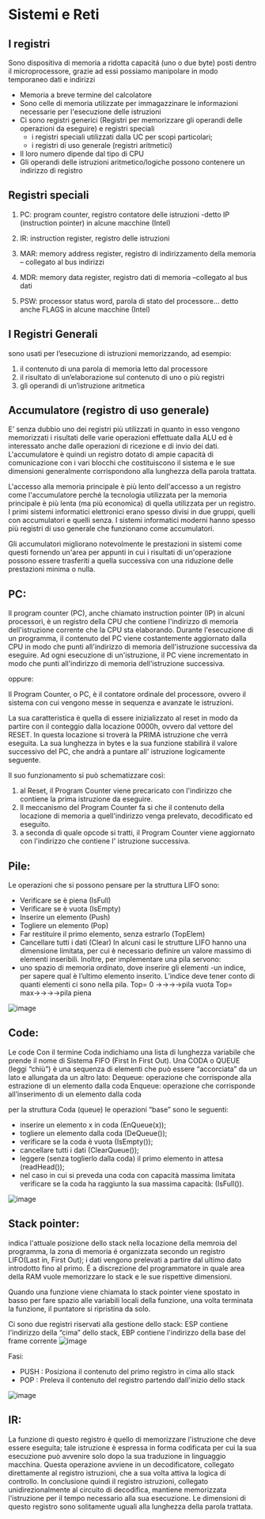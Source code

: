 # Sistemi e Reti






## I registri

Sono dispositiva di memoria a ridotta capacitá (uno o due byte) posti dentro il microprocessore,
grazie ad essi possiamo manipolare in modo temporaneo dati e indirizzi

- Memoria a breve termine del calcolatore
- Sono celle di memoria utilizzate per immagazzinare le informazioni necessarie per
l'esecuzione delle istruzioni
- Ci sono registri generici (Registri per memorizzare gli operandi delle operazioni da
eseguire) e registri speciali
  - i registri speciali utilizzati dalla UC per scopi particolari;
  - i registri di uso generale (registri aritmetici)
- Il loro numero dipende dal tipo di CPU
- Gli operandi delle istruzioni aritmetico/logiche possono contenere un indirizzo di
registro



## Registri speciali
1. PC: program counter, registro contatore delle istruzioni -detto IP (instruction
pointer) in alcune macchine (Intel)
2. IR: instruction register, registro delle istruzioni

3. MAR: memory address register, registro di indirizzamento della memoria –
collegato al bus indirizzi
4. MDR: memory data register, registro dati di memoria –collegato al bus dati
5. PSW: processor status word, parola di stato del processore... detto anche
FLAGS in alcune macchine (Intel)


## I Registri Generali 
sono usati per l’esecuzione di istruzioni memorizzando,
ad esempio:
1. il contenuto di una parola di memoria letto dal processore
2. il risultato di un’elaborazione sul contenuto di uno o più registri
3. gli operandi di un’istruzione aritmetica


## Accumulatore (registro di uso generale)
E’ senza dubbio uno dei registri più utilizzati in quanto in esso vengono memorizzati i
risultati delle varie operazioni effettuate dalla ALU ed è interessato anche dalle
operazioni di ricezione e di invio dei dati. L'accumulatore è quindi un registro dotato di
ampie capacità di comunicazione con i vari blocchi che costituiscono il sistema e le sue
dimensioni generalmente corrispondono alla lunghezza della parola trattata.

L'accesso alla memoria principale è più lento dell'accesso a un registro come
l'accumulatore perché la tecnologia utilizzata per la memoria principale è più lenta (ma più
economica) di quella utilizzata per un registro. I primi sistemi informatici elettronici erano
spesso divisi in due gruppi, quelli con accumulatori e quelli senza. I sistemi informatici
moderni hanno spesso più registri di uso generale che funzionano come accumulatori.

Gli accumulatori migliorano notevolmente le prestazioni in sistemi
come questi fornendo un'area per appunti in cui i risultati di un'operazione possono essere
trasferiti a quella successiva con una riduzione delle prestazioni minima o nulla.



## PC:

Il program counter (PC), anche chiamato instruction pointer (IP) in alcuni processori, è un registro della CPU che contiene l'indirizzo di memoria dell'istruzione corrente che la CPU sta elaborando.
Durante l'esecuzione di un programma, il contenuto del PC viene costantemente aggiornato dalla CPU in modo che punti all'indirizzo di memoria dell'istruzione successiva da eseguire. Ad ogni esecuzione di un'istruzione, il PC viene incrementato in modo che punti all'indirizzo di memoria dell'istruzione successiva.

oppure:

Il Program Counter, o PC, è il contatore ordinale del processore, ovvero il sistema con
cui vengono messe in sequenza e avanzate le istruzioni.

La sua caratteristica è quella di essere inizializzato al reset in modo da partire con il
conteggio dalla locazione 0000h, ovvero dal vettore del RESET.
In questa locazione si troverà la PRIMA istruzione che verrà eseguita.
La sua lunghezza in bytes e la sua funzione stabilirà il valore successivo del PC, che
andrà a puntare all' istruzione logicamente seguente.

Il suo funzionamento si può schematizzare così:

1. al Reset, il Program Counter viene precaricato con l'indirizzo che contiene la
prima istruzione da eseguire.
2. Il meccanismo del Program Counter fa si che il contenuto della locazione di
memoria a quell'indirizzo venga prelevato, decodificato ed eseguito.
3. a seconda di quale opcode si tratti, il Program Counter viene aggiornato con
l'indirizzo che contiene l' istruzione successiva.



## Pile:
Le operazioni che si possono pensare per la struttura LIFO sono:
- Verificare se è piena (IsFull)
- Verificare se è vuota (IsEmpty)
- Inserire un elemento (Push)
- Togliere un elemento (Pop)
- Far restituire il primo elemento, senza estrarlo (TopElem)
- Cancellare tutti i dati (Clear)
In alcuni casi le strutture LIFO hanno una dimensione limitata, per cui è necessario
definire un valore massimo di elementi inseribili. Inoltre, per implementare una pila
servono:
- uno spazio di memoria ordinato, dove inserire gli elementi
-un indice, per sapere qual è l’ultimo elemento inserito.
L’indice deve tener conto di quanti elementi ci sono nella pila.
Top= 0 →→→→pila vuota
Top= max→→→→pila piena

![image](https://user-images.githubusercontent.com/87804260/223405566-ee251106-04d7-4909-9a32-4b7060a666b4.png)



## Code:
Le code
Con il termine Coda indichiamo una lista di lunghezza variabile che prende il nome di
Sistema FIFO (First In First Out). Una CODA o QUEUE (leggi “chiù”) è una sequenza
di elementi che può essere “accorciata” da un lato e allungata da un altro lato:
Dequeue: operazione che corrisponde alla estrazione di un elemento dalla coda
Enqueue: operazione che corrisponde all’inserimento di un elemento dalla coda


per la struttura Coda (queue) le operazioni “base” sono le
seguenti:

- inserire un elemento x in coda (EnQueue(x));
- togliere un elemento dalla coda (DeQueue());
- verificare se la coda è vuota (IsEmpty());
- cancellare tutti i dati (ClearQueue());
- leggere (senza toglierlo dalla coda) il primo elemento in attesa
(readHead());
- nel caso in cui si preveda una coda con capacità massima limitata
verificare se la coda ha raggiunto la sua massima capacità: (IsFull()).

![image](https://user-images.githubusercontent.com/87804260/223403660-3a740247-29f2-4b25-a073-c11255edb4bc.png)


## Stack pointer:
indica l'attuale posizione dello stack nella locazione della memroia del programma, la zona di memoria é organizzata secondo un registro LIFO(Last in, First Out); i dati vengono prelevati a partire dal ultimo dato introdotto fino al primo. É a discrezione del programmatore in quale area della RAM vuole memorizzare lo stack e le sue rispettive dimensioni.

Quando una funzione viene chiamata lo stack pointer viene spostato in basso per fare spazio alle variabili locali della funzione, una volta terminata la funzione, il puntatore si ripristina da solo.

Ci sono due registri riservati alla gestione dello stack: ESP contiene
l'indirizzo della “cima” dello stack, EBP contiene l'indirizzo della base del frame
corrente
![image](https://user-images.githubusercontent.com/87804260/223402951-e2d679d0-f5ad-4c54-83cf-2a2b7e4d2460.png)

Fasi:
- PUSH <registro>: Posiziona il contenuto del primo registro in cima allo stack
- POP <registro>: Preleva il contenuto del registro partendo dall'inizio dello stack

![image](https://user-images.githubusercontent.com/87804260/223403368-aed2978e-9b33-49fd-be49-d5fa15b59d3a.png)




## IR:
La funzione di questo registro è quello di memorizzare l'istruzione che
deve essere eseguita; tale istruzione è espressa in forma codificata per
cui la sua esecuzione può avvenire solo dopo la sua traduzione in
linguaggio macchina. Questa operazione avviene in un decodificatore,
collegato direttamente al registro istruzioni, che a sua volta attiva la logica di
controllo.
In conclusione quindi il registro istruzioni, collegato unidirezionalmente al
circuito di decodifica, mantiene memorizzata l'istruzione per il tempo
necessario alla sua esecuzione. Le dimensioni di questo registro sono
solitamente uguali alla lunghezza della parola trattata.
